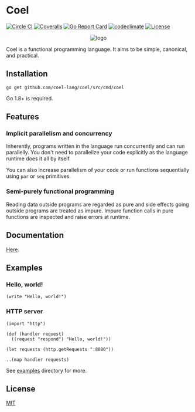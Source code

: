 # Coel

[![Circle CI](https://img.shields.io/circleci/project/github/coel-lang/coel.svg?style=flat-square)](https://circleci.com/gh/coel-lang/coel)
[![Coveralls](https://img.shields.io/coveralls/coel-lang/coel.svg?style=flat-square)](https://coveralls.io/github/coel-lang/coel)
[![Go Report Card](https://goreportcard.com/badge/github.com/coel-lang/coel?style=flat-square)](https://goreportcard.com/report/github.com/coel-lang/coel)
[![codeclimate](https://img.shields.io/codeclimate/github/kabisaict/flow.svg?style=flat-square)](https://codeclimate.com/github/coel-lang/coel)
[![License](https://img.shields.io/github/license/coel-lang/coel.svg?style=flat-square)](https://opensource.org/licenses/MIT)

<div align="center">
  <img src="https://raw.githubusercontent.com/coel-lang/icon/master/spaced.png" alt="logo"/>
</div>

Coel is a functional programming language.
It aims to be simple, canonical, and practical.

## Installation

```
go get github.com/coel-lang/coel/src/cmd/coel
```

Go 1.8+ is required.

## Features

### Implicit parallelism and concurrency

Inherently, programs written in the language run concurrently and can run
parallelly.
You don't need to parallelize your code explicitly as the language runtime does
it all by itself.

You can also increase parallelism of your code or run functions
sequentially using `par` or `seq` primitives.

### Semi-purely functional programming

Reading data outside programs are regarded as pure and side effects going
outside programs are treated as impure.
Impure function calls in pure functions are inspected and raise errors at
runtime.

## Documentation

[Here](https://coel-lang.org).

## Examples

### Hello, world!

```
(write "Hello, world!")
```

### HTTP server

```
(import "http")

(def (handler request)
  ((request "respond") "Hello, world!"))

(let requests (http.getRequests ":8080"))

..(map handler requests)
```

See [examples](examples) directory for more.

## License

[MIT](LICENSE)
